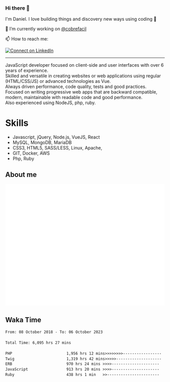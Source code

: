 ### Hi there 👋

I'm Daniel. I love building things and discovery new ways using coding :raised_hands: 

🔭 I’m currently working on [@cobrefacil](https://www.cobrefacil.com.br/)

📫 How to reach me:

[![Connect on LinkedIn](https://img.shields.io/badge/--linkedin?label=LinkedIn&logo=LinkedIn&style=social)](https://www.linkedin.com/in/daniel-cerverizzo/)

---

JavaScript developer focused on client-side and user interfaces with over 6 years of experience.  
Skilled and versatile in creating websites or web applications using regular (HTML/CSS/JS) or advanced technologies as Vue.  
Always driven performance, code quality, tests and good practices.  
 Focused on writing progressive web apps that are backward compatible, modern, maintainable with readable code and good performance.  
Also experienced using NodeJS, php, ruby. 


# Skills

 - Javascript, jQuery, Node.js, VueJS, React
 - MySQL, MongoDB, MariaDB    
 - CSS3, HTML5, SASS/LESS,  Linux, Apache,
 - GIT, Docker, AWS
 - Php, Ruby

## About me

![Metrics](/github-metrics.svg)

## Waka Time

<!--START_SECTION:waka-->

```txt
From: 08 October 2018 - To: 06 October 2023

Total Time: 6,095 hrs 27 mins

PHP                        1,956 hrs 12 mins>>>>>>>>-----------------   32.09 %
Twig                       1,319 hrs 42 mins>>>>>--------------------   21.65 %
ERB                        970 hrs 24 mins >>>>---------------------   15.92 %
JavaScript                 913 hrs 20 mins >>>>---------------------   14.98 %
Ruby                       438 hrs 1 min   >>-----------------------   07.19 %
```

<!--END_SECTION:waka-->


